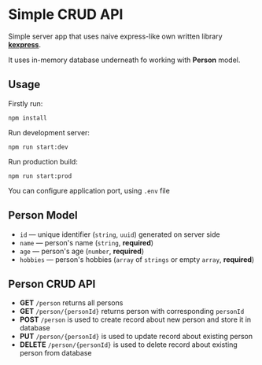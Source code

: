 # Simple CRUD API

Simple server app that uses naive express-like own written library **[kexpress](packages/kexpress/README.md)**.

It uses in-memory database underneath fo working with **Person** model.

## Usage

Firstly run:
```
npm install
```

Run development server:
```
npm run start:dev
```

Run production build:
```
npm run start:prod
```

You can configure application port, using `.env` file

## Person Model
- `id` — unique identifier (`string`, `uuid`) generated on server side
- `name` — person's name (`string`, **required**)
- `age` — person's age (`number`, **required**)
- `hobbies` — person's hobbies (`array` of `strings` or empty `array`, **required**)

## Person CRUD API
- **GET** `/person` returns all persons
- **GET** `/person/{personId}` returns person with corresponding `personId`
- **POST** `/person` is used to create record about new person and store it in database
- **PUT** `/person/{personId}` is used to update record about existing person
- **DELETE** `/person/{personId}` is used to delete record about existing person from database
